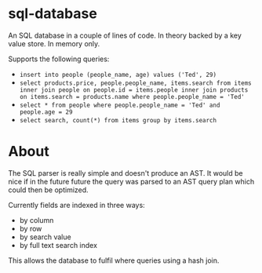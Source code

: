 # sql-database

An SQL database in a couple of lines of code. In theory backed by a key value store. In memory only.

Supports the following queries:

* ```insert into people (people_name, age) values ('Ted', 29)```
* ```select products.price, people.people_name, items.search from items inner join people on people.id = items.people inner join products on items.search = products.name where people.people_name = 'Ted'```
* ```select * from people where people.people_name = 'Ted' and people.age = 29```
* ```select search, count(*) from items group by items.search```

# About

The SQL parser is really simple and doesn't produce an AST. It would be nice if in the future future the query was parsed to an AST query plan which could then be optimized.

Currently fields are indexed in three ways:

* by column
* by row
* by search value
* by full text search index

This allows the database to fulfil where queries using a hash join.

